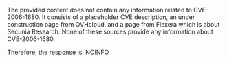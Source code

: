 The provided content does not contain any information related to CVE-2006-1680. It consists of a placeholder CVE description, an under construction page from OVHcloud, and a page from Flexera which is about Secunia Research. None of these sources provide any information about CVE-2006-1680.

Therefore, the response is:
NOINFO